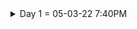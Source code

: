 <details>
  <summary>Day 1 = 05-03-22 7:40PM</summary>
  
  ## Thoughts and What i did
  - I start again from html to remember the things that i've learned a long ago. it is so hard to be back at programming since whenever i started studying i immediately feel sleepy and exhausted and it is maybe the result of me taking a break and have no motivation to study.

  - I still remember a lot of things but i feel i do really need to review all of those things from the start and im willing to learn web 
  development again even though i still don't know what programming field/career should i focus on.

  #### What i learned/review
  ### HTML
  * ```html<DOCTYPE html>```  = what version of HTML is being used.
  * ```html<html></html>```   = root element of the document.
  * ```html<head></head>```   = the info's or data that is about the document and is not seen by the user's.
  * ```html<body></body>```   = contains all the documents data that is seen by the user.
  * ```html<title></title>``` = the title or name that is shown on the webpage tab bar.
  * ```html<h1>,<h2>,<h3>,<h4>,<h5>,<h6>```  = headings of the html.
</details>

